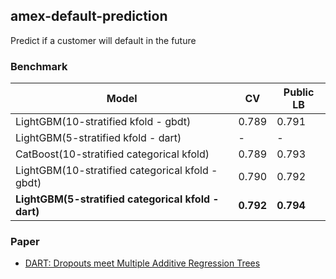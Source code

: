 ## amex-default-prediction
Predict if a customer will default in the future

### Benchmark
|Model|CV|Public LB|
|-----|--|------|
|LightGBM(10-stratified kfold - gbdt)|0.789|0.791|
|LightGBM(5-stratified kfold - dart)|-|-|
|CatBoost(10-stratified categorical kfold)|0.789|0.793|
|LightGBM(10-stratified categorical kfold - gbdt)|0.790|0.792|
|**LightGBM(5-stratified categorical kfold - dart)**|**0.792**|**0.794**|

### Paper
+ [DART: Dropouts meet Multiple Additive Regression Trees](https://arxiv.org/abs/1505.01866)
